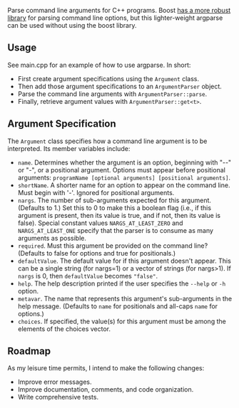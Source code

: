 Parse command line arguments for C++ programs. Boost [has a more robust library](https://www.boost.org/doc/libs/1_80_0/doc/html/program_options/overview.html) for parsing command line options, but this lighter-weight argparse can be used without using the boost library.

## Usage
See main.cpp for an example of how to use argparse. In short:
* First create argument specifications using the `Argument` class.
* Then add those argument specifications to an `ArgumentParser` object.
* Parse the command line arguments with `ArgumentParser::parse`.
* Finally, retrieve argument values with `ArgumentParser::get<t>`.

## Argument Specification
The `Argument` class specifies how a command line argument is to be interpreted. Its member variables include:
* `name`. Determines whether the argument is an option, beginning with "--" or "-", or a positional argument. Options must appear before positional arguments: `programName [optional arguments] [positional arguments]`.
* `shortName`. A shorter name for an option to appear on the command line. Must begin with '-'. Ignored for positional arguments.
* `nargs`. The number of sub-arguments expected for this argument. (Defaults to 1.) Set this to 0 to make this a boolean flag (i.e., if this argument is present, then its value is true, and if not, then its value is false). Special constant values `NARGS_AT_LEAST_ZERO` and `NARGS_AT_LEAST_ONE` specify that the parser is to consume as many arguments as possible.
* `required`. Must this argument be provided on the command line? (Defaults to false for options and true for positionals.)
* `defaultValue`. The default value for if this argument doesn't appear. This can be a single string (for nargs=1) or a vector of strings (for nargs>1). If `nargs` is 0, then `defaultValue` becomes `"false"`.
* `help`. The help description printed if the user specifies the `--help` or `-h` option.
* `metavar`. The name that represents this argument's sub-arguments in the help message. (Defaults to `name` for positionals and all-caps `name` for options.)
* `choices`. If specified, the value(s) for this argument must be among the elements of the choices vector.

## Roadmap
As my leisure time permits, I intend to make the following changes:
* Improve error messages.
* Improve documentation, comments, and code organization.
* Write comprehensive tests.
